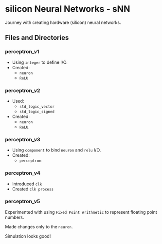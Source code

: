 # silicon Neural Networks - sNN

Journey with creating hardware (silicon) neural networks.

## Files and Directories

### perceptron_v1

- Using `integer` to define I/O.
- Created:
  - `neuron`
  - `ReLU`


### perceptron_v2

- Used:
    - `std_logic_vector`
    - `std_logic_signed`
- Created:
    - `neuron`
    - `ReLU`.

### perceptron_v3

- Using `component` to bind `neuron` and `relu` I/O.
- Created:
  - `perceptron`


### perceptron_v4

- Introduced `clk`
- Created `clk process`


### perceptron_v5

Experimented with using `Fixed Point Arithmetic` to represent floating point numbers.

Made changes only to the `neuron`.

Simulation looks good!
